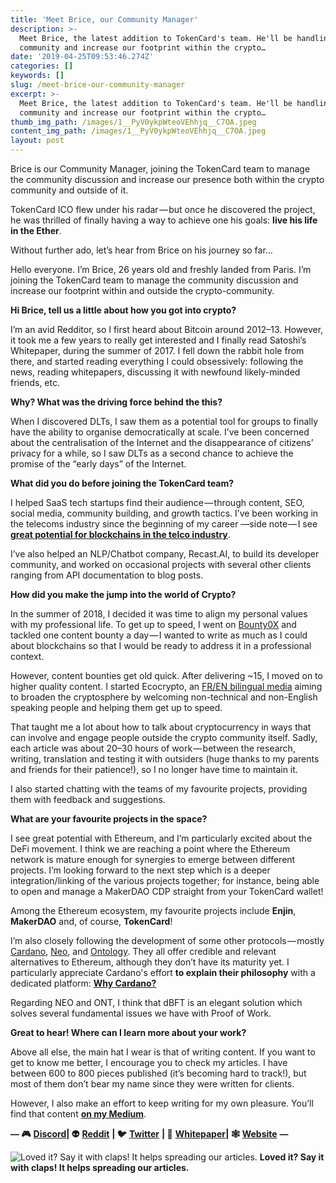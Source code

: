 ```yaml
---
title: 'Meet Brice, our Community Manager'
description: >-
  Meet Brice, the latest addition to TokenCard's team. He'll be handling the
  community and increase our footprint within the crypto…
date: '2019-04-25T09:53:46.274Z'
categories: []
keywords: []
slug: /meet-brice-our-community-manager
excerpt: >-
  Meet Brice, the latest addition to TokenCard's team. He'll be handling the
  community and increase our footprint within the crypto…
thumb_img_path: /images/1__PyV0ykpWteoVEhhjq__C7OA.jpeg
content_img_path: /images/1__PyV0ykpWteoVEhhjq__C7OA.jpeg
layout: post
---
```



Brice is our Community Manager, joining the TokenCard team to manage the community discussion and increase our presence both within the crypto community and outside of it.

TokenCard ICO flew under his radar — but once he discovered the project, he was thrilled of finally having a way to achieve one his goals: **live his life in the Ether**.

Without further ado, let’s hear from Brice on his journey so far…

Hello everyone. I’m Brice, 26 years old and freshly landed from Paris. I’m joining the TokenCard team to manage the community discussion and increase our footprint within and outside the crypto-community.

**Hi Brice, tell us a little about how you got into crypto?**

I’m an avid Redditor, so I first heard about Bitcoin around 2012–13. However, it took me a few years to really get interested and I finally read Satoshi’s Whitepaper, during the summer of 2017. I fell down the rabbit hole from there, and started reading everything I could obsessively: following the news, reading whitepapers, discussing it with newfound likely-minded friends, etc.

**Why? What was the driving force behind the this?**

When I discovered DLTs, I saw them as a potential tool for groups to finally have the ability to organise democratically at scale. I’ve been concerned about the centralisation of the Internet and the disappearance of citizens’ privacy for a while, so I saw DLTs as a second chance to achieve the promise of the “early days” of the Internet.

**What did you do before joining the TokenCard team?**

I helped SaaS tech startups find their audience — through content, SEO, social media, community building, and growth tactics. I’ve been working in the telecoms industry since the beginning of my career —side note — I see [**great potential for blockchains in the telco industry**](https://medium.com/@BBerdah/blockchains-meet-telecommunications-opportunity-risk-or-a-necessity-bd34bc35337b?sk=c6945f8bdcbecb5a56d74c370b7a36c6).

I’ve also helped an NLP/Chatbot company, Recast.AI, to build its developer community, and worked on occasional projects with several other clients ranging from API documentation to blog posts.

**How did you make the jump into the world of Crypto?**

In the summer of 2018, I decided it was time to align my personal values with my professional life. To get up to speed, I went on [Bounty0X](https://bounty0x.io/) and tackled one content bounty a day — I wanted to write as much as I could about blockchains so that I would be ready to address it in a professional context.

However, content bounties get old quick. After delivering ~15, I moved on to higher quality content. I started Ecocrypto, an [FR/EN bilingual media](https://ecocrypto.fr/) aiming to broaden the cryptosphere by welcoming non-technical and non-English speaking people and helping them get up to speed.

That taught me a lot about how to talk about cryptocurrency in ways that can involve and engage people outside the crypto community itself. Sadly, each article was about 20–30 hours of work — between the research, writing, translation and testing it with outsiders (huge thanks to my parents and friends for their patience!), so I no longer have time to maintain it.

I also started chatting with the teams of my favourite projects, providing them with feedback and suggestions.

**What are your favourite projects in the space?**

I see great potential with Ethereum, and I’m particularly excited about the DeFi movement. I think we are reaching a point where the Ethereum network is mature enough for synergies to emerge between different projects. I’m looking forward to the next step which is a deeper integration/linking of the various projects together; for instance, being able to open and manage a MakerDAO CDP straight from your TokenCard wallet!

Among the Ethereum ecosystem, my favourite projects include **Enjin**, **MakerDAO** and, of course, **TokenCard**!

I’m also closely following the development of some other protocols — mostly [Cardano](https://www.cardano.org/en/home/), [Neo](https://neo.org/), and [Ontology](https://ont.io/). They all offer credible and relevant alternatives to Ethereum, although they don’t have its maturity yet. I particularly appreciate Cardano's effort **to explain their philosophy** with a dedicated platform: [**Why Cardano?**](https://whycardano.com/)

Regarding NEO and ONT, I think that dBFT is an elegant solution which solves several fundamental issues we have with Proof of Work.

**Great to hear! Where can I learn more about your work?**

Above all else, the main hat I wear is that of writing content. If you want to get to know me better, I encourage you to check my articles. I have between 600 to 800 pieces published (it’s becoming hard to track!), but most of them don’t bear my name since they were written for clients.

However, I also make an effort to keep writing for my own pleasure. You’ll find that content [**on my Medium**](https://medium.com/@BBerdah).

**— 🎮** [**Discord**](https://discordapp.com/invite/RhxpjpX)**| 👽** [**Reddit**](https://www.reddit.com/r/TokenCard/) **| 🐦** [**Twitter**](https://twitter.com/tokencard_io) **| 📜** [**Whitepaper**](https://tokencard.io/tokencard_whitepaper.pdf)**| 🕸️** [**Website**](https://tokencard.io/) **—**

![**Loved it? Say it with claps! It helps spreading our articles.**](images/1__XAVNsFRE6xtMKPxquvQITQ.gif)
**Loved it? Say it with claps! It helps spreading our articles.**